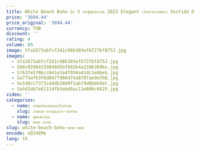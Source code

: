 ```yaml
---
title: White Beach Boho ลึก V คอชุดแต่งงาน 2023 Elegant เจ้าสาวความยาว Vestido De Noiva ขนาดที่กําหนดเอง DC0224
price: '3694.44'
price_original: '3694.44'
currency: THB
discount: ''
rating: 4
volume: 89
image: Sfa2673abfcf241c98b303ef6727bf875J.jpg
images:
  - Sfa2673abfcf241c98b303ef6727bf875J.jpg
  - S68c02984159848d5bf692b4a2106309bs.jpg
  - S7637e578bcc641e3a4f056a41dc1e6beG.jpg
  - Sa773af63f6d847f980474a878fae9e7bQ.jpg
  - Se149cc7373cd4db2809f2ab79d0bbb9et.jpg
  - Sa5d3ab7e61114fb3abd6ac11e896c662V.jpg
video: ''
categories:
  - name: งานแต่งงานและกิจกรรม
    slug: งานแต-งงานและก-จกรรม
  - name: ชุดแต่งงาน
    slug: ดแต-งงาน
slug: white-beach-boho-คอช-ดแต
encode: oD24EMe
lang: th
---
```

  